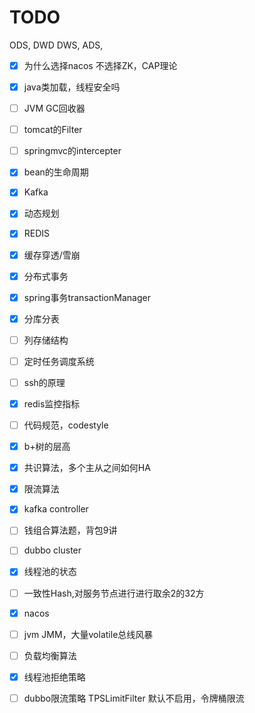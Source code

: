 # TODO 

ODS, DWD DWS, ADS,

- [x] 为什么选择nacos 不选择ZK，CAP理论
- [x] java类加载，线程安全吗
- [ ] JVM GC回收器
- [ ] tomcat的Filter
- [ ] springmvc的intercepter
- [x] bean的生命周期
- [x] Kafka
- [x] 动态规划
- [x] REDIS
- [x] 缓存穿透/雪崩
- [x] 分布式事务
- [x] spring事务transactionManager
- [x] 分库分表
- [ ] 列存储结构
- [ ] 定时任务调度系统
- [ ] ssh的原理
- [x] redis监控指标
- [ ] 代码规范，codestyle
- [x] b+树的层高 
- [x] 共识算法，多个主从之间如何HA
- [x] 限流算法
- [x] kafka controller
- [ ] 钱组合算法题，背包9讲
- [ ] dubbo cluster
- [x] 线程池的状态
- [ ] 一致性Hash,对服务节点进行进行取余2的32方
- [x] nacos
- [ ] jvm JMM，大量volatile总线风暴
- [ ] 负载均衡算法
- [x] 线程池拒绝策略
- [ ] dubbo限流策略 TPSLimitFilter 默认不启用，令牌桶限流

